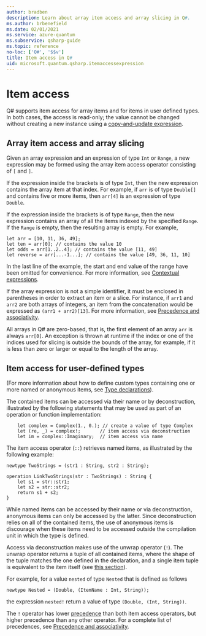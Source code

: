 ```yaml
---
author: bradben
description: Learn about array item access and array slicing in Q#.
ms.author: brbenefield
ms.date: 02/01/2021
ms.service: azure-quantum
ms.subservice: qsharp-guide
ms.topic: reference
no-loc: ['Q#', '$$v']
title: Item access in Q#
uid: microsoft.quantum.qsharp.itemaccessexpression
---
```


# Item access

Q# supports item access for array items and for items in user defined types. In both cases, the access is read-only; the value cannot be changed without creating a new instance using a [copy-and-update expression](xref:microsoft.quantum.qsharp.copyandupdateexpressions#copy-and-update-expressions).

## Array item access and array slicing

Given an array expression and an expression of type `Int` or `Range`, a new expression may be formed using the array item access operator consisting of `[` and `]`.

If the expression inside the brackets is of type `Int`, then the new expression contains the array item at that index.
For example, if `arr` is of type `Double[]` and contains five or more items, then `arr[4]` is an expression of type `Double`.

If the expression inside the brackets is of type `Range`, then the new expression contains an array of all the items indexed by the specified `Range`. If the `Range` is empty, then the resulting array is empty.
For example,

```qsharp
let arr = [10, 11, 36, 49];
let ten = arr[0]; // contains the value 10
let odds = arr[1..2..4]; // contains the value [11, 49]
let reverse = arr[...-1...]; // contains the value [49, 36, 11, 10]
```

In the last line of the example, the start and end value of the range have been omitted for convenience. For more information, see [Contextual expressions](xref:microsoft.quantum.qsharp.contextualexpressions#contextual-and-omitted-expressions).

If the array expression is not a simple identifier, it must be enclosed in parentheses in order to extract an item or a slice.
For instance, if `arr1` and `arr2` are both arrays of integers, an item from the concatenation would be expressed as `(arr1 + arr2)[13]`. For more information, see [Precedence and associativity](xref:microsoft.quantum.qsharp.precedenceandassociativity#precedence-and-associativity).

All arrays in Q# are zero-based, that is, the first element of an array `arr` is always `arr[0]`.
An exception is thrown at runtime if the index or one of the indices used for slicing is outside the bounds of the array, for example, if it is less than zero or larger or equal to the length of the array.

## Item access for user-defined types

(For more information about how to define custom types containing one or more named or anonymous items, see [Type declarations](xref:microsoft.quantum.qsharp.typedeclarations#type-declarations)).

The contained items can be accessed via their name or by deconstruction, illustrated by the following statements that may be used as part of an operation or function implementation:

```qsharp
    let complex = Complex(1., 0.); // create a value of type Complex
    let (re, _) = complex!;       // item access via deconstruction
    let im = complex::Imaginary;  // item access via name
```

The item access operator (`::`) retrieves named items, as illustrated by the following example:

```qsharp
newtype TwoStrings = (str1 : String, str2 : String);

operation LinkTwoStrings(str : TwoStrings) : String {
    let s1 = str::str1;
    let s2 = str::str2;
    return s1 + s2;
}
```

While named items can be accessed by their name or via deconstruction, anonymous items can only be accessed by the latter. Since deconstruction relies on all of the contained items, the use of anonymous items is discourage when these items need to be accessed outside the compilation unit in which the type is defined.

Access via deconstruction makes use of the unwrap operator (`!`). The unwrap operator returns a tuple of all contained items, where the shape of the tuple matches the one defined in the declaration, and a single item tuple is equivalent to the item itself (see [this section](xref:microsoft.quantum.qsharp.singletontupleequivalence#singleton-tuple-equivalence)).

For example, for a value `nested` of type `Nested` that is defined as follows

```qsharp
newtype Nested = (Double, (ItemName : Int, String));
```

the expression `nested!` return a value of type `(Double, (Int, String))`.

The `!` operator has lower [precedence](xref:microsoft.quantum.qsharp.precedenceandassociativity#modifiers-and-combinators) than both item access operators, but higher precedence than any other operator. For a complete list of precedences, see [Precedence and associativity](xref:microsoft.quantum.qsharp.precedenceandassociativity#precedence-and-associativity).




